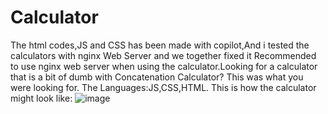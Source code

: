 # Calculator
The html codes,JS and CSS has been made with copilot,And i tested the calculators with nginx Web Server and we together fixed it
Recommended to use nginx web server when using the calculator.Looking for a calculator that is a bit of dumb with Concatenation Calculator? This was what you were looking for.
The Languages:JS,CSS,HTML.
This is how the calculator might look like:
![image](https://github.com/user-attachments/assets/aadcd9a7-5f8f-44d5-bde3-9916fcd3cb7e)
